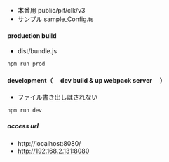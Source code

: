 - 本番用 public/pif/clk/v3
- サンプル sample_Config.ts

#### production build

- dist/bundle.js

```
npm run prod
```

#### development（　 dev build & up webpack server 　）

- ファイル書き出しはされない

```
npm run dev
```

##### access url

- http://localhost:8080/
- http://192.168.2.131:8080
